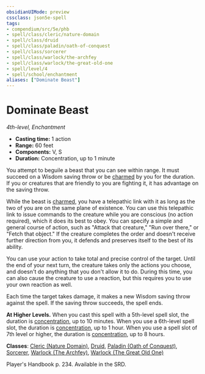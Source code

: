 ```yaml
---
obsidianUIMode: preview
cssclass: json5e-spell
tags:
- compendium/src/5e/phb
- spell/class/cleric/nature-domain
- spell/class/druid
- spell/class/paladin/oath-of-conquest
- spell/class/sorcerer
- spell/class/warlock/the-archfey
- spell/class/warlock/the-great-old-one
- spell/level/4
- spell/school/enchantment
aliases: ["Dominate Beast"]
---
```

# Dominate Beast
*4th-level, Enchantment*  

- **Casting time:** 1 action
- **Range:** 60 feet
- **Components:** V, S
- **Duration:** Concentration, up to 1 minute

You attempt to beguile a beast that you can see within range. It must succeed on a Wisdom saving throw or be [charmed](../../5e-rules/conditions.md##charmed) by you for the duration. If you or creatures that are friendly to you are fighting it, it has advantage on the saving throw.

While the beast is [charmed](../../5e-rules/conditions.md.md##charmed), you have a telepathic link with it as long as the two of you are on the same plane of existence. You can use this telepathic link to issue commands to the creature while you are conscious (no action required), which it does its best to obey. You can specify a simple and general course of action, such as "Attack that creature," "Run over there," or "Fetch that object." If the creature completes the order and doesn't receive further direction from you, it defends and preserves itself to the best of its ability.

You can use your action to take total and precise control of the target. Until the end of your next turn, the creature takes only the actions you choose, and doesn't do anything that you don't allow it to do. During this time, you can also cause the creature to use a reaction, but this requires you to use your own reaction as well.

Each time the target takes damage, it makes a new Wisdom saving throw against the spell. If the saving throw succeeds, the spell ends.

**At Higher Levels.** When you cast this spell with a 5th-level spell slot, the duration is [concentration](../../5e-rules/conditions.md##concentration), up to 10 minutes. When you use a 6th-level spell slot, the duration is [concentration](../../5e-rules/conditions.md##concentration), up to 1 hour. When you use a spell slot of 7th level or higher, the duration is [concentration](../../5e-rules/conditions.md##concentration), up to 8 hours.

**Classes**: [Cleric (Nature Domain)](../classes/cleric-nature-domain.md#), [Druid](../classes/druid.md#), [Paladin (Oath of Conquest)](../classes/paladin-oath-of-conquest-xge.md#), [Sorcerer](../classes/sorcerer.md#), [Warlock (The Archfey)](../classes/warlock-the-archfey.md#), [Warlock (The Great Old One)](../classes/warlock-the-great-old-one.md#)

Player's Handbook p. 234. Available in the SRD.